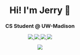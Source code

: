 <h1 align="center"> Hi! I'm Jerry 👋 </h1>
<h3 align="center">CS Student @ UW-Madison</h3>


<p align="center">
  <a href="https://www.linkedin.com/in/jerry-luo-398541248/">
    <img src="https://img.shields.io/badge/LinkedIn-0077B5?style=for-the-badge&logo=linkedin&logoColor=white">
  </a>
  
  <a href="https://www.instagram.com/jerrrryluo/">
    <img src="https://img.shields.io/badge/Instagram-E4405F?style=for-the-badge&logo=instagram&logoColor=white">
  </a>
  
  <a href="https://open.spotify.com/user/0ftl17afr94olbxdkzbk72vyi?si=b322818ad7284478">
    <img src="https://img.shields.io/badge/Spotify-1ED760?&style=for-the-badge&logo=spotify&logoColor=white">
  </a>
  <a href="mailto:jerryluoaustin@gmail.com">
    <img src="https://img.shields.io/badge/Gmail-D14836?style=for-the-badge&logo=gmail&logoColor=white">
  </a>
</p>

<p align="center">
  
  <img src="https://github-readme-stats.vercel.app/api?username=jerluo&&show_icons=true&title_color=ffffff&icon_color=bb2acf&text_color=daf7dc&bg_color=151515">
  
</p>
